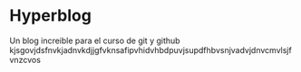 # Hyperblog
Un blog increible para el curso de git y github
kjsgovjdsfnvkjadnvkdjjgfvknsafipvhidvhbdpuvjsupdfhbvsnjvadvjdnvcmvlsjfvnzcvos
